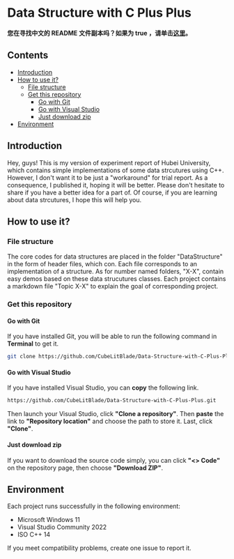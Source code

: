 # Data Structure with C Plus Plus

**您在寻找中文的 README 文件副本吗？如果为 true ，请单击[这里](/README/README.zh_CN.md)。**

## Contents
- [Introduction](#introduction)
- [How to use it?](#how-to-use-it)
  - [File structure](#file-structure)
  - [Get this repository](#get-this-repository)
    - [Go with Git](#go-with-git)
    - [Go with Visual Studio](#go-with-visual-studio)
    - [Just download zip](#just-download-zip)
- [Environment](#environment)



## Introduction
Hey, guys! This is my version of experiment report of Hubei University, which contains simple implementations of some data strcutures using C++. However, I don't want it to be just a "workaround" for trial report. As a consequence, I published it, hoping it will be better. Please don't hesitate to share if you have a better idea for a part of. Of course, if you are learning about data strcutures, I hope this will help you.

## How to use it?
### File structure
The core codes for data structures are placed in the folder "DataStructure" in the form of header files, which con. Each file corresponds to an implementation of a structure. As for number named folders, "X-X", contain easy demos based on these data strucutures classes. Each project contains a markdown file "Topic X-X" to explain the goal of corresponding project. 

### Get this repository
#### Go with Git
If you have installed Git, you will be able to run the following command in **Terminal** to get it. 
```bash
git clone https://github.com/CubeLitBlade/Data-Structure-with-C-Plus-Plus.git
```
#### Go with Visual Studio
If you have installed Visual Studio, you can **copy** the following link. 
```bash
https://github.com/CubeLitBlade/Data-Structure-with-C-Plus-Plus.git
```
Then launch your Visual Studio, click **"Clone a repository"**. Then **paste** the link to **"Repository location"** and choose the path to store it. Last, click **"Clone"**. 

#### Just download zip
If you want to download the source code simply, you can click **"<> Code"** on the repository page, then choose **"Download ZIP"**. 

## Environment
Each project runs successfully in the following environment: 
* Microsoft Windows 11
* Visual Studio Community 2022
* ISO C++ 14

If you meet compatibility problems, create one issue to report it. 

